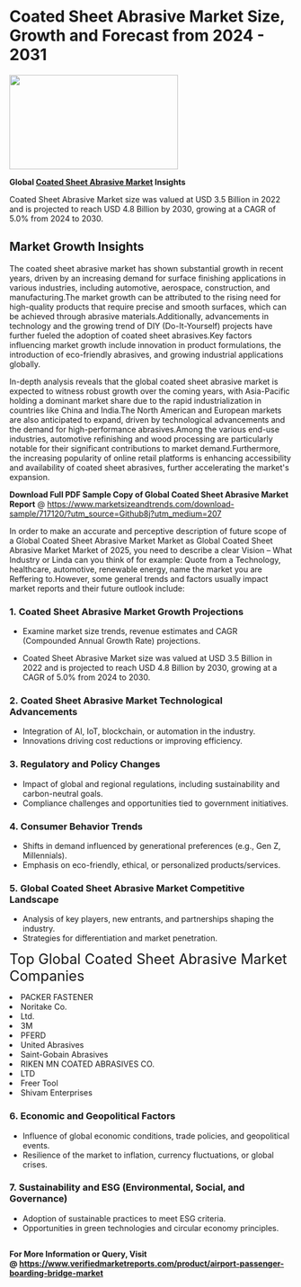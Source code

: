 <H1>Coated Sheet Abrasive Market Size, Growth and Forecast from 2024 - 2031</H1><img class="aligncenter size-medium wp-image-584254" src="https://thirdeyenews.in/wp-content/uploads/2024/09/Global-Market-Research-300x168.jpeg" alt="" width="300" height="168" /><p><strong>Global&nbsp;<a href="https://www.marketsizeandtrends.com/download-sample/717120/?utm_source=Github8j?utm_medium=207">Coated Sheet Abrasive Market</a> Insights</strong></p><p>Coated Sheet Abrasive Market size was valued at USD 3.5 Billion in 2022 and is projected to reach USD 4.8 Billion by 2030, growing at a CAGR of 5.0% from 2024 to 2030.</p><p><h2>Market Growth Insights</h2> <p>The coated sheet abrasive market has shown substantial growth in recent years, driven by an increasing demand for surface finishing applications in various industries, including automotive, aerospace, construction, and manufacturing.The market growth can be attributed to the rising need for high-quality products that require precise and smooth surfaces, which can be achieved through abrasive materials.Additionally, advancements in technology and the growing trend of DIY (Do-It-Yourself) projects have further fueled the adoption of coated sheet abrasives.Key factors influencing market growth include innovation in product formulations, the introduction of eco-friendly abrasives, and growing industrial applications globally.</p> <p>In-depth analysis reveals that the global coated sheet abrasive market is expected to witness robust growth over the coming years, with Asia-Pacific holding a dominant market share due to the rapid industrialization in countries like China and India.The North American and European markets are also anticipated to expand, driven by technological advancements and the demand for high-performance abrasives.Among the various end-use industries, automotive refinishing and wood processing are particularly notable for their significant contributions to market demand.Furthermore, the increasing popularity of online retail platforms is enhancing accessibility and availability of coated sheet abrasives, further accelerating the market's expansion.</p> <p><span class=""><strong>Download Full PDF Sample Copy of Global Coated Sheet Abrasive Market Report</strong> @ <a href="https://www.marketsizeandtrends.com/download-sample/717120/?utm_source=Github8j?utm_medium=207" target="_blank">https://www.marketsizeandtrends.com/download-sample/717120/?utm_source=Github8j?utm_medium=207</a></span></p><p>In order to make an accurate and perceptive description of future scope of a Global&nbsp;Coated Sheet Abrasive Market Market as Global&nbsp;Coated Sheet Abrasive Market Market of 2025, you need to describe a clear Vision &ndash; What Industry or Linda can you think of for example: Quote from a Technology, healthcare, automotive, renewable energy, name the market you are Reffering to.However, some general trends and factors usually impact market reports and their future outlook include:</p><h3>1.&nbsp;<strong>Coated Sheet Abrasive Market Growth Projections</strong></h3><ul><li>Examine market size trends, revenue estimates and CAGR (Compounded Annual Growth Rate) projections.</li><li><p>Coated Sheet Abrasive Market size was valued at USD 3.5 Billion in 2022 and is projected to reach USD 4.8 Billion by 2030, growing at a CAGR of 5.0% from 2024 to 2030.</p></li></ul><h3>2.&nbsp;<strong>Coated Sheet Abrasive Market Technological Advancements</strong></h3><ul><li>Integration of AI, IoT, blockchain, or automation in the industry.</li><li>Innovations driving cost reductions or improving efficiency.</li></ul><h3>3.&nbsp;<strong>Regulatory and Policy Changes</strong></h3><ul><li>Impact of global and regional regulations, including sustainability and carbon-neutral goals.</li><li>Compliance challenges and opportunities tied to government initiatives.</li></ul><h3>4.&nbsp;<strong>Consumer Behavior Trends</strong></h3><ul><li>Shifts in demand influenced by generational preferences (e.g., Gen Z, Millennials).</li><li>Emphasis on eco-friendly, ethical, or personalized products/services.</li></ul><h3>5.&nbsp;<strong>Global Coated Sheet Abrasive Market Competitive Landscape</strong></h3><ul><li>Analysis of key players, new entrants, and partnerships shaping the industry.</li><li>Strategies for differentiation and market penetration.</li></ul><p data-pm-slice="1 1 []"><span style="color: inherit; font-family: inherit; font-size: 25px;">Top Global Coated Sheet Abrasive Market Companies</span></p><div class="" data-test-id=""><p><li>PACKER FASTENER</li><li> Noritake Co.</li><li> Ltd.</li><li> 3M</li><li> PFERD</li><li> United Abrasives</li><li> Saint-Gobain Abrasives</li><li> RIKEN MN COATED ABRASIVES CO.</li><li> LTD</li><li> Freer Tool</li><li> Shivam Enterprises</li></p></div><h3>6.&nbsp;<strong>Economic and Geopolitical Factors</strong></h3><ul><li>Influence of global economic conditions, trade policies, and geopolitical events.</li><li>Resilience of the market to inflation, currency fluctuations, or global crises.</li></ul><h3>7.&nbsp;<strong>Sustainability and ESG (Environmental, Social, and Governance)</strong></h3><ul><li>Adoption of sustainable practices to meet ESG criteria.</li><li>Opportunities in green technologies and circular economy principles.</li></ul><h2><strong style="font-size: 14px;">For More Information or Query, Visit @&nbsp;</strong><a style="background-color: #ffffff; font-size: 14px;" href="https://www.marketsizeandtrends.com/report/coated-sheet-abrasive-market/" target="_blank">https://www.verifiedmarketreports.com/product/airport-passenger-boarding-bridge-market</a></h2>